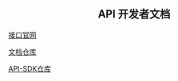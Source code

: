 <h2 align="center">API 开发者文档</h2>

[接口官网](http://api.iceuu.icu/)

[文档仓库](https://github.com/xiaoleng-ros/lengapi-backend/lengapi-docs)

[API-SDK仓库](https://github.com/xiaoleng-ros/lengapi-backend)

